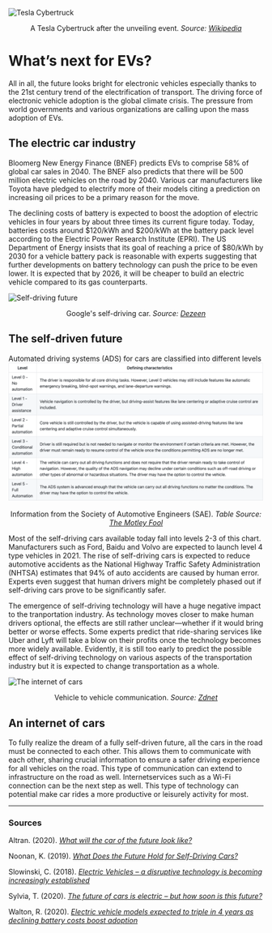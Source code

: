 ![Tesla Cybertruck](https://upload.wikimedia.org/wikipedia/commons/0/0c/Tesla_Cybertruck_outside_unveil_modified_by_Smnt.jpg)
<p align="center">A Tesla Cybertruck after the unveiling event. <em>Source: <a href = "https://upload.wikimedia.org/wikipedia/commons/0/0c/Tesla_Cybertruck_outside_unveil_modified_by_Smnt.jpg">Wikipedia </a></em></p>

# What’s next for EVs?
All in all, the future looks bright for electronic vehicles especially thanks to the 21st century trend of the electrification of transport. The driving force of electronic vehicle adoption is the global climate crisis. The pressure from world governments and various organizations are calling upon the mass adoption of EVs. 

## The electric car industry 
Bloomerg New Energy Finance (BNEF) predicts EVs to comprise 58% of global car sales in 2040. The BNEF also predicts that there will be 500 million electric vehicles on the road by 2040. Various car manufacturers like Toyota have pledged to electrify more of their models citing a prediction on increasing oil prices to be a primary reason for the move. 

The declining costs of battery is expected to boost the adoption of electric vehicles in four years by about three times its current figure today. Today, batteries costs around $120/kWh and $200/kWh at the battery pack level according to the Electric Power Research Institute (EPRI). The US Department of Energy insists that its goal of reaching a price of $80/kWh by 2030 for a vehicle battery pack is reasonable with experts suggesting that further developments on battery technology can push the price to be even lower. It is expected that by 2026, it will be cheaper to build an electric vehicle compared to its gas counterparts. 

![Self-driving future](https://static.dezeen.com/uploads/2016/02/google-artificial-intelligence-first-non-human-driver_dezeen_1568_1.jpg)
<p align="center">Google's self-driving car. <em>Source: <a href = "https://www.dezeen.com/2016/02/12/google-self-driving-car-artficial-intelligence-system-recognised-as-driver-usa/">Dezeen </a></em></p>

## The self-driven future
Automated driving systems (ADS) for cars are classified into different levels
![ADS Chart](/ADS..png)
<p align="center">Information from the Society of Automotive Engineers (SAE). <em>Table Source: <a href = "https://www.fool.com/investing/what-does-the-future-hold-for-self-driving-cars.aspx">The Motley Fool </a></em></p>

Most of the self-driving cars available today fall into levels 2-3 of this chart. Manufacturers such as Ford, Baidu and Volvo are expected to launch level 4 type vehicles in 2021. The rise of self-driving cars is expected to reduce automotive accidents as the National Highway Traffic Safety Administration (NHTSA) estimates that 94% of auto accidents are caused by human error. Experts even suggest that human drivers might be completely phased out if self-driving cars prove to be significantly safer.

The emergence of self-driving technology will have a huge negative impact to the tranportation industry. As technology moves closer to make human drivers optional, the effects are still rather unclear—whether if it would bring better or worse effects. Some experts predict that ride-sharing services like Uber and Lyft will take a blow on their profits once the technology becomes more widely available. Evidently, it is still too early to predict the possible effect of self-driving technology on various aspects of the transportation industry but it is expected to change transportation as a whole.

![The internet of cars](https://i.pcmag.com/imagery/articles/05RXd5ftcsZ8cdYd6N3Rvfl-2.1569487120.fit_lim.fit_lim.size_1696x.jpg)
<p align="center">Vehicle to vehicle communication. <em>Source: <a href = "https://www.zdnet.com/pictures/the-internet-of-things-cool-connected-cars/">Zdnet </a></em></p>

## An internet of cars
To fully realize the dream of a fully self-driven future, all the cars in the road must be connected to each other. This allows them to communicate with each other, sharing crucial information to ensure a safer driving experience for all vehicles on the road. This type of communication can extend to infrastructure on the road as well. Internetservices such as a Wi-Fi connection can be the next step as well. This type of technology can potential make car rides a more productive or leisurely activity for most. 

***
### Sources
Altran. (2020). <em><a href = "https://ignition.altran.com/en/article/what-will-the-car-of-the-future-look-like/">What will the car of the future look like?</em></a>

Noonan, K. (2019). <em><a href = "https://www.fool.com/investing/what-does-the-future-hold-for-self-driving-cars.aspx">What Does the Future Hold for Self-Driving Cars?</em></a>

Slowinski, C. (2018). <em><a href = "https://www.victrex.com/en/blog/2018/electric-vehicles-a-disruptive-technology-is-becoming--increasingly-established">Electric Vehicles – a disruptive technology is becoming increasingly established</a></em>

Sylvia, T. (2020). <em><a href = "https://pv-magazine-usa.com/2020/05/19/the-future-of-cars-is-electric-but-how-soon-is-this-future/">The future of cars is electric – but how soon is this future?</em></a>

Walton, R. (2020). <em><a href = "https://www.utilitydive.com/news/electric-vehicle-models-expected-to-triple-in-4-years-as-declining-battery/592061/">Electric vehicle models expected to triple in 4 years as declining battery costs boost adoption</a></em>
